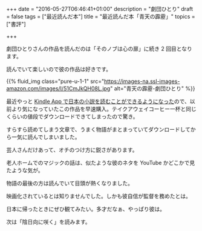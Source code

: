 +++
date = "2016-05-27T06:46:41+01:00"
description = "劇団ひとり"
draft = false
tags = ["最近読んだ本"]
title = "最近読んだ本「青天の霹靂」"
topics = ["書評"]

+++

劇団ひとりさんの作品を読んだのは「そのノブは心の扉」に続き 2 回目となります。

読んでいて楽しいので彼の作品は好きです。

<!--more-->

{{% fluid_img class="pure-u-1-1" src="https://images-na.ssl-images-amazon.com/images/I/51CmJkQH08L.jpg" alt="青天の霹靂-劇団ひとり" %}}

最近やっと [Kindle App で日本の小説を読むことができるようになった](http://yoshiharuyamashita.com/post/how-to-download-japanese-books-on-uk-kindle/)ので、以前より気になっていたこの作品を早速購入。テイクアウェイコーヒー一杯と同じくらいの値段でダウンロードできてしまったので驚き。

すらすら読めてしまう文章で、うまく物語がまとまっていてダウンロードしてから一気に読んでしまいました。

芸人さんだけあって、オチのつけ方に鋭さがあります。

老人ホームでのマジックの話は、似たような彼のネタを YouTube かどこかで見たような気が。

物語の最後の方は読んでいて目頭が熱くなりました。

映画化されているとは知りませんでした。しかも彼自信が監督を務めたとは。

日本に帰ったときにぜひ観てみたい。多才だなぁ、やっぱり彼は。

次は「陰日向に咲く」を読みます。
